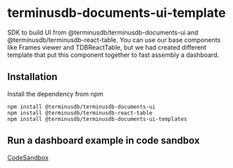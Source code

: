 
# terminusdb-documents-ui-template
SDK to build UI from @terminusdb/terminusdb-documents-ui and @terminusdb/terminusdb-react-table. 
You can use our base components like Frames viewer and TDBReactTable, but we had created different template that put this component together to fast assembly a dashboard.

## Installation
Install the dependency from npm

```
npm install @terminusdb/terminusdb-documents-ui
npm install @terminusdb/terminusdb-react-table
npm install @terminusdb/terminusdb-documents-ui-templates
```
  
## Run a dashboard example in code sandbox
[CodeSandbox](https://codesandbox.io/s/github/terminusdb/dashboard-examples-sandbox/tree/main/terminusdb-documents-ui-template-example/dashboard-demo)

